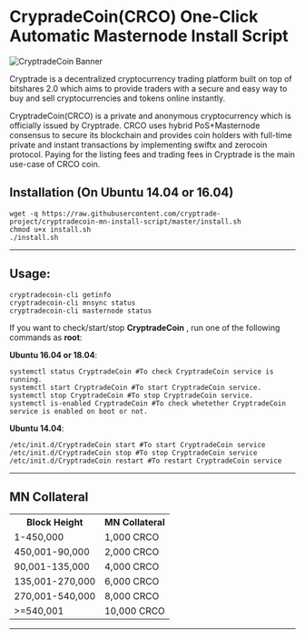 CrypradeCoin(CRCO) One-Click Automatic Masternode Install Script
=====================================

![CryptradeCoin Banner](https://i.imgur.com/oM1aPBg.png)

Cryptrade is a decentralized cryptocurrency trading platform built on top of bitshares 2.0 which aims to provide traders with a secure and easy way to buy and sell cryptocurrencies and tokens online instantly.

CryptradeCoin(CRCO) is a private and anonymous cryptocurrency which is officially issued by Cryptrade. CRCO uses hybrid PoS+Masternode consensus to secure its blockchain and provides coin holders with full-time private and instant transactions by implementing swiftx and zerocoin protocol. Paying for the listing fees and trading fees in Cryptrade is the main use-case of CRCO coin.

## Installation (On Ubuntu 14.04 or 16.04)

```shell
wget -q https://raw.githubusercontent.com/cryptrade-project/cryptradecoin-mn-install-script/master/install.sh
chmod u+x install.sh
./install.sh
```
***

## Usage:
```
cryptradecoin-cli getinfo
cryptradecoin-cli mnsync status
cryptradecoin-cli masternode status
```

If you want to check/start/stop **CryptradeCoin** , run one of the following commands as **root**:

**Ubuntu 16.04 or 18.04**:
```
systemctl status CryptradeCoin #To check CryptradeCoin service is running.
systemctl start CryptradeCoin #To start CryptradeCoin service.
systemctl stop CryptradeCoin #To stop CryptradeCoin service.
systemctl is-enabled CryptradeCoin #To check whetether CryptradeCoin service is enabled on boot or not.
```
**Ubuntu 14.04**:  
```
/etc/init.d/CryptradeCoin start #To start CryptradeCoin service
/etc/init.d/CryptradeCoin stop #To stop CryptradeCoin service
/etc/init.d/CryptradeCoin restart #To restart CryptradeCoin service
```
***

## MN Collateral
<table>
<tr><th>Block Height</th><th>MN Collateral</th></tr>
<tr><td>1-450,000</td><td>1,000 CRCO</td></tr>
<tr><td>450,001-90,000</td><td>2,000 CRCO</td></tr>
<tr><td>90,001-135,000</td><td>4,000 CRCO</td></tr>
<tr><td>135,001-270,000</td><td>6,000 CRCO</td></tr>
<tr><td>270,001-540,000</td><td>8,000 CRCO</td></tr>
<tr><td>>=540,001</td><td>10,000 CRCO</td></tr>
</table>

***
